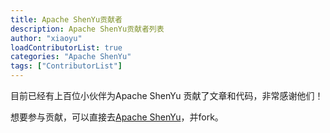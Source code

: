 ```yaml
---
title: Apache ShenYu贡献者
description: Apache ShenYu贡献者列表
author: "xiaoyu"
loadContributorList: true
categories: "Apache ShenYu"
tags: ["ContributorList"]
---
```


目前已经有上百位小伙伴为Apache ShenYu 贡献了文章和代码，非常感谢他们！

想要参与贡献，可以直接去[Apache ShenYu](https://github.com/apache/incubator-shenyu/)，并fork。
